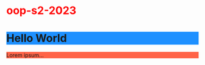 <h1> <font color=red>oop-s2-2023 </font> </h1>
<h1 style="background-color:DodgerBlue;">Hello World</h1>
<p style="background-color:Tomato;">Lorem ipsum...</p>
